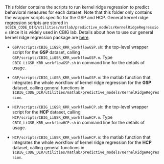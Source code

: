 This folder contains the scripts to run kernel ridge regression to predict behavioral measures for each dataset. Note that this folder only contains the wrapper scripts specific for the GSP and HCP. General kernel ridge regression scripts are stored in `$CBIG_CODE_DIR/utilities/matlab/predictive_models/KernelRidgeRegression` since it is widely used in CBIG lab. Details about how to use our general kernel ridge regression package are [here](https://github.com/ThomasYeoLab/CBIG/blob/master/utilities/matlab/predictive_models/KernelRidgeRegression/README.md).

- `GSP/scripts/CBIG_LiGSR_KRR_workflowGSP.sh`: the top-level wrapper script for the **GSP** dataset, calling `GSP/scripts/CBIG_LiGSR_KRR_workflowGSP.m`. Type `CBIG_LiGSR_KRR_workflowGSP.sh` in command line for the details of usage.

- `GSP/scripts/CBIG_LiGSR_KRR_workflowGSP.m`: the matlab function that integrates the whole workflow of kernel ridge regression for the **GSP** dataset, calling general functions in `$CBIG_CODE_DIR/utilities/matlab/predictive_models/KernelRidgeRegression`.

- `HCP/scripts/CBIG_LiGSR_KRR_workflowHCP.sh`: the top-level wrapper script for the **HCP** dataset, calling `HCP/scripts/CBIG_LiGSR_KRR_workflowHCP.m`. Type `CBIG_LiGSR_KRR_workflowHCP.sh` in command line for the details of usage.

- `HCP/scripts/CBIG_LiGSR_KRR_workflowHCP.m`: the matlab function that integrates the whole workflow of kernel ridge regression for the **HCP** dataset, calling general functions in `$CBIG_CODE_DIR/utilities/matlab/predictive_models/KernelRidgeRegression`.

